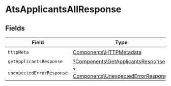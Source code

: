 # AtsApplicantsAllResponse


## Fields

| Field                                                                                     | Type                                                                                      | Required                                                                                  | Description                                                                               |
| ----------------------------------------------------------------------------------------- | ----------------------------------------------------------------------------------------- | ----------------------------------------------------------------------------------------- | ----------------------------------------------------------------------------------------- |
| `httpMeta`                                                                                | [Components\HTTPMetadata](../../Models/Components/HTTPMetadata.md)                        | :heavy_check_mark:                                                                        | N/A                                                                                       |
| `getApplicantsResponse`                                                                   | [?Components\GetApplicantsResponse](../../Models/Components/GetApplicantsResponse.md)     | :heavy_minus_sign:                                                                        | Applicants                                                                                |
| `unexpectedErrorResponse`                                                                 | [?Components\UnexpectedErrorResponse](../../Models/Components/UnexpectedErrorResponse.md) | :heavy_minus_sign:                                                                        | Unexpected error                                                                          |